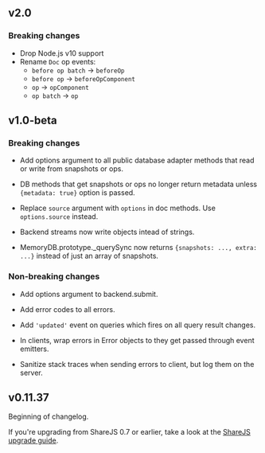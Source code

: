 ## v2.0

### Breaking changes

* Drop Node.js v10 support
* Rename `Doc` op events:
  * `before op batch` -> `beforeOp`
  * `before op` -> `beforeOpComponent`
  * `op` -> `opComponent`
  * `op batch` -> `op`

## v1.0-beta

### Breaking changes

* Add options argument to all public database adapter methods that read
  or write from snapshots or ops.

* DB methods that get snapshots or ops no longer return metadata unless
  `{metadata: true}` option is passed.

* Replace `source` argument with `options` in doc methods. Use `options.source`
  instead.

* Backend streams now write objects intead of strings.

* MemoryDB.prototype._querySync now returns `{snapshots: ..., extra: ...}`
  instead of just an array of snapshots.

### Non-breaking changes

* Add options argument to backend.submit.

* Add error codes to all errors.

* Add `'updated'` event on queries which fires on all query result changes.

* In clients, wrap errors in Error objects to they get passed through event
  emitters.

* Sanitize stack traces when sending errors to client, but log them on the
  server.

## v0.11.37

Beginning of changelog.

If you're upgrading from ShareJS 0.7 or earlier,
take a look at the [ShareJS upgrade guide](docs/upgrading-from-sharejs.md).

